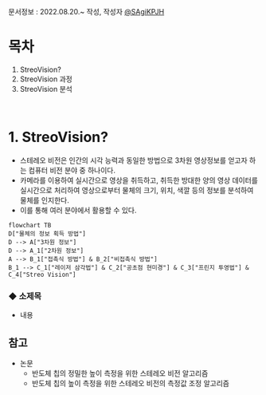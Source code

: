 문서정보 : 2022.08.20.~ 작성, 작성자 [@SAgiKPJH](https://github.com/SAgiKPJH)

# 목차
1. StreoVision?
2. StreoVision 과정
3. StreoVision 분석

<br>

# 1. StreoVision?

 - 스테레오 비전은 인간의 시각 능력과 동일한 방법으로 3차원 영상정보를 얻고자 하는 컴퓨터 비전 분야 중 하나이다.
 - 카메라를 이용하여 실시간으로 영상을 취득하고, 취득한 방대한 양의 영상 데이터를 실시간으로 처리하여 영상으로부터 물체의 크기, 위치, 색깔 등의 정보를 분석하여 물체를 인지한다.
 - 이를 통해 여러 분야에서 활용할 수 있다.

```mermaid
flowchart TB
D["물체의 정보 획득 방법"]
D --> A["3차원 정보"]
D --> A_1["2차원 정보"]
A --> B_1["접촉식 방법"] & B_2["비접촉식 방법"]
B_1 --> C_1["레이저 삼각법"] & C_2["공초점 현미경"] & C_3["프린지 투영법"] & C_4["Streo Vision"]

```



### ◆ 소제목
 - 내용

## 참고

- 논문
  - 반도체 칩의 정밀한 높이 측정을 위한 스테레오 비전 알고리즘
  - 반도체 칩의 높이 측정을 위한 스테레오 비전의 측정값 조정 알고리즘
